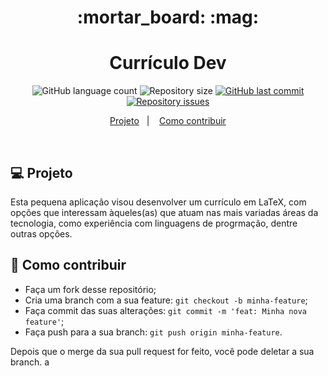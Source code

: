 <h1 align="center">
    :mortar_board: :mag:
</h1>

<h1 align="center">
  Currículo Dev
</h1>
<p align="center">
  <img alt="GitHub language count" src="https://img.shields.io/github/languages/count/franklinthony/curriculo-dev-template">

  <img alt="Repository size" src="https://img.shields.io/github/repo-size/franklinthony/curriculo-dev-template">
  
  <a href="https://github.com/franklinthony/curriculo-dev-template/commits/master">
    <img alt="GitHub last commit" src="https://img.shields.io/github/last-commit/franklinthony/curriculo-dev-template">
  </a>

  <a href="https://github.com/franklinthony/curriculo-dev-template/issues">
    <img alt="Repository issues" src="https://img.shields.io/github/issues/franklinthony/curriculo-dev-template">
  </a>
</p>

<p align="center">
  <a href="#-projeto">Projeto</a>&nbsp;&nbsp;&nbsp;|&nbsp;&nbsp;&nbsp;
  <a href="#-como-contribuir">Como contribuir</a>
</p>

<br>

## 💻 Projeto

Esta pequena aplicação visou desenvolver um currículo em LaTeX, com opções que interessam àqueles(as) que atuam nas mais variadas áreas da tecnologia, como experiência com linguagens de progrmação, dentre outras opções. 

## 🤔 Como contribuir

- Faça um fork desse repositório;
- Cria uma branch com a sua feature: `git checkout -b minha-feature`;
- Faça commit das suas alterações: `git commit -m 'feat: Minha nova feature'`;
- Faça push para a sua branch: `git push origin minha-feature`.

Depois que o merge da sua pull request for feito, você pode deletar a sua branch. a
